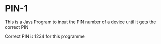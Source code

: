 # PIN-1

This is a Java Program to input the PIN number of a device until it gets the correct PIN

Correct PIN is 1234 for this programme

